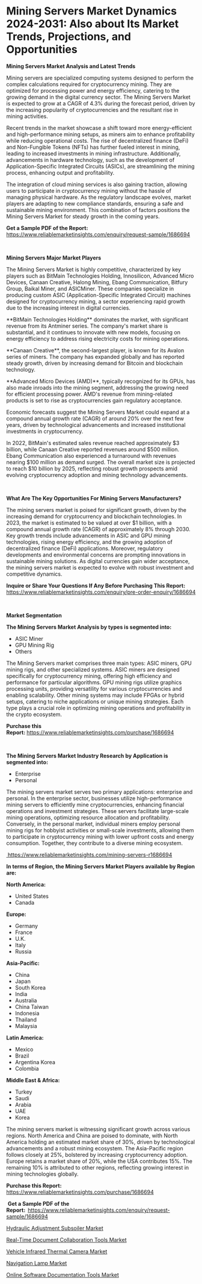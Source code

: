<p><h1>Mining Servers Market Dynamics 2024-2031: Also about Its Market Trends, Projections, and Opportunities</h1></p><p><strong>Mining Servers Market Analysis and Latest Trends</strong></p>
<p><p>Mining servers are specialized computing systems designed to perform the complex calculations required for cryptocurrency mining. They are optimized for processing power and energy efficiency, catering to the growing demand in the digital currency sector. The Mining Servers Market is expected to grow at a CAGR of 4.3% during the forecast period, driven by the increasing popularity of cryptocurrencies and the resultant rise in mining activities.</p><p>Recent trends in the market showcase a shift toward more energy-efficient and high-performance mining setups, as miners aim to enhance profitability while reducing operational costs. The rise of decentralized finance (DeFi) and Non-Fungible Tokens (NFTs) has further fueled interest in mining, leading to increased investments in mining infrastructure. Additionally, advancements in hardware technology, such as the development of Application-Specific Integrated Circuits (ASICs), are streamlining the mining process, enhancing output and profitability.</p><p>The integration of cloud mining services is also gaining traction, allowing users to participate in cryptocurrency mining without the hassle of managing physical hardware. As the regulatory landscape evolves, market players are adapting to new compliance standards, ensuring a safe and sustainable mining environment. This combination of factors positions the Mining Servers Market for steady growth in the coming years.</p></p>
<p><strong>Get a Sample PDF of the Report:&nbsp;</strong> <a href="https://www.reliablemarketinsights.com/enquiry/request-sample/1686694?utm_campaign=1197&utm_medium=2&utm_source=Github&utm_content=ia&utm_term=16102024&utm_id=mining-servers">https://www.reliablemarketinsights.com/enquiry/request-sample/1686694</a></p>
<p>&nbsp;</p>
<p><strong>Mining Servers Major Market Players</strong></p>
<p><p>The Mining Servers Market is highly competitive, characterized by key players such as BitMain Technologies Holding, Innosilicon, Advanced Micro Devices, Canaan Creative, Halong Mining, Ebang Communication, Bitfury Group, Baikal Miner, and ASICMiner. These companies specialize in producing custom ASIC (Application-Specific Integrated Circuit) machines designed for cryptocurrency mining, a sector experiencing rapid growth due to the increasing interest in digital currencies.</p><p>**BitMain Technologies Holding** dominates the market, with significant revenue from its Antminer series. The company's market share is substantial, and it continues to innovate with new models, focusing on energy efficiency to address rising electricity costs for mining operations.</p><p>**Canaan Creative**, the second-largest player, is known for its Avalon series of miners. The company has expanded globally and has reported steady growth, driven by increasing demand for Bitcoin and blockchain technology. </p><p>**Advanced Micro Devices (AMD)**, typically recognized for its GPUs, has also made inroads into the mining segment, addressing the growing need for efficient processing power. AMD's revenue from mining-related products is set to rise as cryptocurrencies gain regulatory acceptance.</p><p>Economic forecasts suggest the Mining Servers Market could expand at a compound annual growth rate (CAGR) of around 20% over the next few years, driven by technological advancements and increased institutional investments in cryptocurrency.</p><p>In 2022, BitMain's estimated sales revenue reached approximately $3 billion, while Canaan Creative reported revenues around $500 million. Ebang Communication also experienced a turnaround with revenues nearing $100 million as demand surged. The overall market size is projected to reach $10 billion by 2025, reflecting robust growth prospects amid evolving cryptocurrency adoption and mining technology advancements.</p></p>
<p>&nbsp;</p>
<p><strong>What Are The Key Opportunities For Mining Servers Manufacturers?</strong></p>
<p><p>The mining servers market is poised for significant growth, driven by the increasing demand for cryptocurrency and blockchain technologies. In 2023, the market is estimated to be valued at over $1 billion, with a compound annual growth rate (CAGR) of approximately 8% through 2030. Key growth trends include advancements in ASIC and GPU mining technologies, rising energy efficiency, and the growing adoption of decentralized finance (DeFi) applications. Moreover, regulatory developments and environmental concerns are prompting innovations in sustainable mining solutions. As digital currencies gain wider acceptance, the mining servers market is expected to evolve with robust investment and competitive dynamics.</p></p>
<p><strong>Inquire or Share Your Questions If Any Before Purchasing This Report:</strong> <a href="https://www.reliablemarketinsights.com/enquiry/pre-order-enquiry/1686694?utm_campaign=1197&utm_medium=2&utm_source=Github&utm_content=ia&utm_term=16102024&utm_id=mining-servers">https://www.reliablemarketinsights.com/enquiry/pre-order-enquiry/1686694</a></p>
<p>&nbsp;</p>
<p><strong>Market Segmentation</strong></p>
<p><strong>The Mining Servers Market Analysis by types is segmented into:</strong></p>
<p><ul><li>ASIC Miner</li><li>GPU Mining Rig</li><li>Others</li></ul></p>
<p><p>The Mining Servers market comprises three main types: ASIC miners, GPU mining rigs, and other specialized systems. ASIC miners are designed specifically for cryptocurrency mining, offering high efficiency and performance for particular algorithms. GPU mining rigs utilize graphics processing units, providing versatility for various cryptocurrencies and enabling scalability. Other mining systems may include FPGAs or hybrid setups, catering to niche applications or unique mining strategies. Each type plays a crucial role in optimizing mining operations and profitability in the crypto ecosystem.</p></p>
<p><strong>Purchase this Report:&nbsp;</strong><a href="https://www.reliablemarketinsights.com/purchase/1686694?utm_campaign=1197&utm_medium=2&utm_source=Github&utm_content=ia&utm_term=16102024&utm_id=mining-servers">https://www.reliablemarketinsights.com/purchase/1686694</a></p>
<p>&nbsp;</p>
<p><strong>The Mining Servers Market Industry Research by Application is segmented into:</strong></p>
<p><ul><li>Enterprise</li><li>Personal</li></ul></p>
<p><p>The mining servers market serves two primary applications: enterprise and personal. In the enterprise sector, businesses utilize high-performance mining servers to efficiently mine cryptocurrencies, enhancing financial operations and investment strategies. These servers facilitate large-scale mining operations, optimizing resource allocation and profitability. Conversely, in the personal market, individual miners employ personal mining rigs for hobbyist activities or small-scale investments, allowing them to participate in cryptocurrency mining with lower upfront costs and energy consumption. Together, they contribute to a diverse mining ecosystem.</p></p>
<p><a href="https://www.reliablemarketinsights.com/mining-servers-r1686694?utm_campaign=1197&utm_medium=2&utm_source=Github&utm_content=ia&utm_term=16102024&utm_id=mining-servers">&nbsp;https://www.reliablemarketinsights.com/mining-servers-r1686694</a></p>
<p><strong>In terms of Region, the Mining Servers Market Players available by Region are:</strong></p>
<p>
    <p> <strong> North America: </strong>
        <ul>
            <li>United States</li>
            <li>Canada</li>
        </ul>
        </p> 
    <p> <strong> Europe: </strong>
        <ul>
            <li>Germany</li>
            <li>France</li>
            <li>U.K.</li>
            <li>Italy</li>
            <li>Russia</li>
        </ul>
        </p> 
    <p> <strong> Asia-Pacific: </strong>
        <ul>
            <li>China</li>
            <li>Japan</li>
            <li>South Korea</li>
            <li>India</li>
            <li>Australia</li>
            <li>China Taiwan</li>
            <li>Indonesia</li>
            <li>Thailand</li>
            <li>Malaysia</li>
        </ul>
        </p> 
    <p> <strong> Latin America: </strong>
        <ul>
            <li>Mexico</li>
            <li>Brazil</li>
            <li>Argentina Korea</li>
            <li>Colombia</li>
        </ul>
        </p> 
    <p> <strong> Middle East & Africa: </strong>
        <ul>
            <li>Turkey</li>
            <li>Saudi</li>
            <li>Arabia</li>
            <li>UAE</li>
            <li>Korea</li>
        </ul>
    </p>
    </p>
<p><p>The mining servers market is witnessing significant growth across various regions. North America and China are poised to dominate, with North America holding an estimated market share of 30%, driven by technological advancements and a robust mining ecosystem. The Asia-Pacific region follows closely at 25%, bolstered by increasing cryptocurrency adoption. Europe retains a market share of 20%, while the USA contributes 15%. The remaining 10% is attributed to other regions, reflecting growing interest in mining technologies globally.</p></p>
<p><strong>Purchase this Report: </strong><a href="https://www.reliablemarketinsights.com/purchase/1686694?utm_campaign=1197&utm_medium=2&utm_source=Github&utm_content=ia&utm_term=16102024&utm_id=mining-servers">https://www.reliablemarketinsights.com/purchase/1686694</a></p>
<p>&nbsp;<strong>Get a Sample PDF of the Report:&nbsp;&nbsp;</strong><a href="https://www.reliablemarketinsights.com/enquiry/request-sample/1686694?utm_campaign=1197&utm_medium=2&utm_source=Github&utm_content=ia&utm_term=16102024&utm_id=mining-servers">https://www.reliablemarketinsights.com/enquiry/request-sample/1686694</a></p>
<p><strong></strong></p>
<p><p><a href="https://www.linkedin.com/pulse/market-dynamics-future-trends-global-hydraulic-adjustment-subsoiler-u48af?utm_campaign=1197&utm_medium=2&utm_source=Github&utm_content=ia&utm_term=16102024&utm_id=mining-servers">Hydraulic Adjustment Subsoiler Market</a></p><p><a href="https://github.com/NorbertYates/Market-Research-Report-List-7/blob/main/real-time-document-collaboration-tools-market.md?utm_campaign=1197&utm_medium=2&utm_source=Github&utm_content=ia&utm_term=16102024&utm_id=mining-servers">Real-Time Document Collaboration Tools Market</a></p><p><a href="https://www.linkedin.com/pulse/evaluating-global-vehicle-infrared-thermal-camera-market-qomaf?trk=public_post_embed_feed-article-content&utm_campaign=1197&utm_medium=2&utm_source=Github&utm_content=ia&utm_term=16102024&utm_id=mining-servers">Vehicle Infrared Thermal Camera Market</a></p><p><a href="https://issuu.com/reportprime-2/docs/navigation-lamp-market-size-2030.pp_72226bb5f9c69c?utm_campaign=1197&utm_medium=2&utm_source=Github&utm_content=ia&utm_term=16102024&utm_id=mining-servers">Navigation Lamp Market</a></p><p><a href="https://github.com/mattyh9leabow/Market-Research-Report-List-1/blob/main/online-software-documentation-tools-market.md?utm_campaign=1197&utm_medium=2&utm_source=Github&utm_content=ia&utm_term=16102024&utm_id=mining-servers">Online Software Documentation Tools Market</a></p></p>